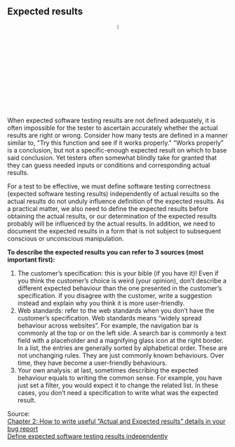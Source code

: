 ## Expected results

<div align="center"> 
<img width="5%" height="5%" src="https://github.com/ikostan/ParaBankSeleniumAutomation/blob/master/images/iconfinder_ViewResults_46723.png" hspace="10">
</div>

When expected software testing results are not defined adequately, it is often impossible for the tester to ascertain accurately whether the actual results are right or wrong. Consider how many tests are defined in a manner similar to, "Try this function and see if it works properly." "Works properly" is a conclusion, but not a specific-enough expected result on which to base said conclusion. Yet testers often somewhat blindly take for granted that they can guess needed inputs or conditions and corresponding actual results.<br/>

For a test to be effective, we must define software testing correctness (expected software testing results) independently of actual results so the actual results do not unduly influence definition of the expected results. As a practical matter, we also need to define the expected results before obtaining the actual results, or our determination of the expected results probably will be influenced by the actual results. In addition, we need to document the expected results in a form that is not subject to subsequent conscious or unconscious manipulation.<br/>

**To describe the expected results you can refer to 3 sources (most important first):**<br/>

1. The customer’s specification: this is your bible (if you have it)! Even if you think the customer’s choice is weird (your opinion), don’t describe a different expected behaviour than the one presented in the customer’s specification. If you disagree with the customer, write a suggestion instead and explain why you think it is more user-friendly.<br/>
2. Web standards: refer to the web standards when you don’t have the customer’s specification. Web standards means “widely spread behaviour across websites”. For example, the navigation bar is commonly at the top or on the left side. A search bar is commonly a text field with a placeholder and a magnifying glass icon at the right border. In a list, the entries are generally sorted by alphabetical order. These are not unchanging rules. They are just commonly known behaviours. Over time, they have become a user-friendly behaviours.<br/>
3. Your own analysis: at last, sometimes describing the expected behaviour equals to writing the common sense. For example, you have just set a filter, you would expect it to change the related list. In these cases, you don’t need a specification to write what was the expected result.<br/>

Source:<br>
[Chapter 2: How to write useful “Actual and Expected results” details in your bug report](https://medium.com/we-are-testers/chapter-2-how-to-write-useful-actual-and-expected-results-details-in-your-bug-report-10b83e5aaa75)<br/>
[Define expected software testing results independently](https://searchsoftwarequality.techtarget.com/photostory/4500248704/Four-tips-for-effective-software-testing/2/Define-expected-software-testing-results-independently)

